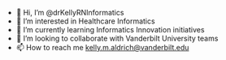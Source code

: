 - 👋 Hi, I’m @drKellyRNInformatics
- 👀 I’m interested in Healthcare Informatics
- 🌱 I’m currently learning Informatics Innovation initiatives
- 💞️ I’m looking to collaborate with Vanderbilt University teams
- 📫 How to reach me kelly.m.aldrich@vanderbilt.edu

<!---
drKellyRNInformatics/drKellyRNInformatics is a ✨ special ✨ repository because its `README.md` (this file) appears on your GitHub profile.
You can click the Preview link to take a look at your changes.
--->
